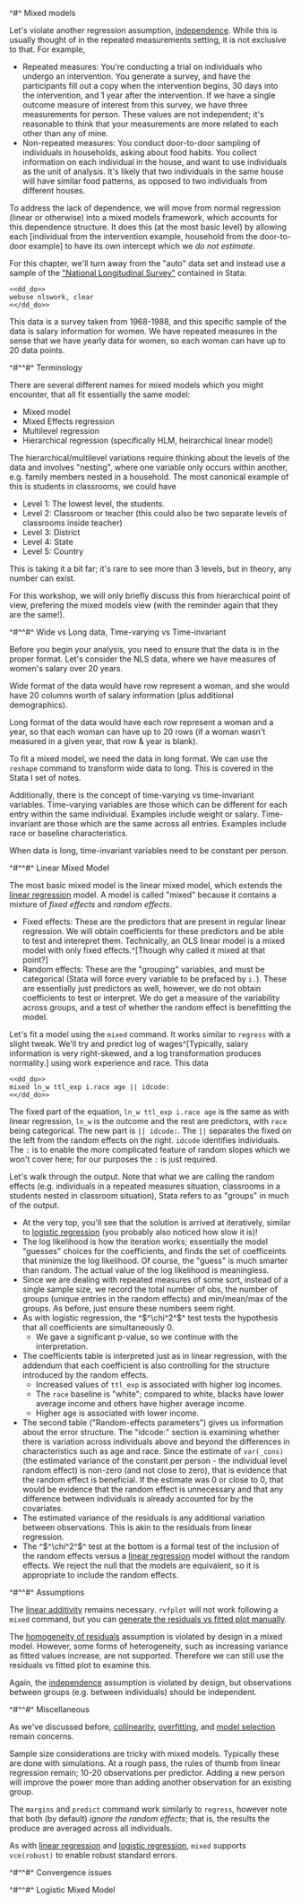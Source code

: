 ^#^ Mixed models

Let's violate another regression assumption, [independence](#independence). While this is usually thought of in the repeated measurements setting, it
is not exclusive to that. For example,

- Repeated measures: You're conducting a trial on individuals who undergo an intervention. You generate a survey, and have the participants fill out a
  copy when the intervention begins, 30 days into the intervention, and 1 year after the intervention. If we have a single outcome measure of interest
  from this survey, we have three measurements for person. These values are not independent; it's reasonable to think that your measurements are more
  related to each other than any of mine.
- Non-repeated measures: You conduct door-to-door sampling of individuals in households, asking about food habits. You collect information on each
  individual in the house, and want to use individuals as the unit of analysis. It's likely that two individuals in the same house will have similar
  food patterns, as opposed to two individuals from different houses.

To address the lack of dependence, we will move from normal regression (linear or otherwise) into a mixed models framework, which accounts for this
dependence structure. It does this (at the most basic level) by allowing each [individual from the intervention example, household from the
door-to-door example] to have its own intercept which we *do not estimate*.

For this chapter, we'll turn away from the "auto" data set and instead use a sample of
the ["National Longitudinal Survey"](https://en.wikipedia.org/wiki/National_Longitudinal_Surveys) contained in Stata:

~~~~
<<dd_do>>
webuse nlswork, clear
<</dd_do>>
~~~~

This data is a survey taken from 1968-1988, and this specific sample of the data is salary information for women. We have repeated measures in the
sense that we have yearly data for women, so each woman can have up to 20 data points.

^#^^#^ Terminology

There are several different names for mixed models which you might encounter, that all fit essentially the same model:

- Mixed model
- Mixed Effects regression
- Multilevel regression
- Hierarchical regression (specifically HLM, heirarchical linear model)

The hierarchical/multilevel variations require thinking about the levels of the data and involves "nesting", where one variable only occurs within
another, e.g. family members nested in a household. The most canonical example of this is students in classrooms, we could have

- Level 1: The lowest level, the students.
- Level 2: Classroom or teacher (this could also be two separate levels of classrooms inside teacher)
- Level 3: District
- Level 4: State
- Level 5: Country

This is taking it a bit far; it's rare to see more than 3 levels, but in theory, any number can exist.

For this workshop, we will only briefly discuss this from hierarchical point of view, prefering the mixed models view (with the reminder again that
they are the same!).

^#^^#^ Wide vs Long data, Time-varying vs Time-invariant

Before you begin your analysis, you need to ensure that the data is in the proper format. Let's consider the NLS data, where we have measures of
women's salary over 20 years.

Wide format of the data would have row represent a woman, and she would have 20 columns worth of salary information (plus additional demographics).

Long format of the data would have each row represent a woman and a year, so that each woman can have up to 20 rows (if a woman wasn't measured in a
given year, that row & year is blank).

To fit a mixed model, we need the data in long format. We can use the `reshape` command to transform wide data to long. This is covered in the Stata I
set of notes.

Additionally, there is the concept of time-varying vs time-invariant variables. Time-varying variables are those which can be different for each entry
within the same individual. Examples include weight or salary. Time-invariant are those which are the same across all entries. Examples include race
or baseline characteristics.

When data is long, time-invariant variables need to be constant per person.

^#^^#^ Linear Mixed Model

The most basic mixed model is the linear mixed model, which extends the [linear regression](#linear-regression) model. A model is called "mixed"
because it contains a mixture of *fixed effects* and *random effects*.

- Fixed effects: These are the predictors that are present in regular linear regression. We will obtain coefficients for these predictors and be able
  to test and interepret them. Technically, an OLS linear model is a mixed model with only fixed effects.^[Though why called it mixed at that point?]
- Random effects: These are the "grouping" variables, and must be categorical (Stata will force every variable to be prefaced by `i.`). These are
  essentially just predictors as well, however, we do not obtain coefficients to test or interpret. We do get a measure of the variability across
  groups, and a test of whether the random effect is benefitting the model.

Let's fit a model using the `mixed` command. It works similar to `regress` with a slight tweak. We'll try and predict log of wages^[Typically, salary
information is very right-skewed, and a log transformation produces normality.] using work experience and race. This data

~~~~
<<dd_do>>
mixed ln_w ttl_exp i.race age || idcode:
<</dd_do>>
~~~~

The fixed part of the equation, `ln_w ttl_exp i.race age` is the same as with linear regression, `ln_w` is the outcome and the rest are predictors,
with `race` being categorical. The new part is `|| idcode:`. The `||` separates the fixed on the left from the random effects on the right. `idcode`
identifies individuals. The `:` is to enable the more complicated feature of random slopes which we won't cover here; for our purposes the `:` is just
required.

Let's walk through the output. Note that what we are calling the random effects (e.g. individuals in a repeated measures situation, classrooms in a
students nested in classroom situation), Stata refers to as "groups" in much of the output.

- At the very top, you'll see that the solution is arrived at iteratively, similar to [logistic regression](#fitting-the-logistic-model) (you probably
  also noticed how slow it is)!
- The log likelihood is how the iteration works; essentially the model "guesses" choices for the coefficients, and finds the set of coefficeints that
  minimize the log likelihood. Of course, the "guess" is much smarter than random. The actual value of the log likelihood is meaningless.
- Since we are dealing with repeated measures of some sort, instead of a single sample size, we record the total number of obs, the number of groups
  (unique entries in the random effects) and min/mean/max of the groups. As before, just ensure these numbers seem right.
- As with logistic regression, the ^$^\chi^2^$^ test tests the hypothesis that all coefficients are simultaneously 0.
    - We gave a significant p-value, so we continue with the interpretation.
- The coefficients table is interpreted just as in linear regression, with the addendum that each coefficient is also controlling for the structure
  introduced by the random effects.
    - Increased values of `ttl_exp` is associated with higher log incomes.
    - The `race` baseline is "white"; compared to white, blacks have lower average income and others have higher average income.
    - Higher age is associated with lower income.
- The second table ("Random-effects parameters") gives us information about the error structure. The "idcode:" section is examining whether there is
  variation across individuals above and beyond the differences in characteristics such as age and race. Since the estimate of `var(_cons)` (the
  estimated variance of the constant per person - the individual level random effect) is non-zero (and not close to zero), that is evidence that the
  random effect is beneficial. If the estimate was 0 or close to 0, that would be evidence that the random effect is unnecessary and that any
  difference between individuals is already accounted for by the covariates.
- The estimated variance of the residuals is any additional variation between observations. This is akin to the residuals from linear regression.
- The ^$^\chi^2^$^ test at the bottom is a formal test of the inclusion of the random effects versus a [linear
  regression](regression.html#linear-regression) model without the random effects. We reject the null that the models are equivalent, so it is
  appropriate to include the random effects.

^#^^#^ Assumptions

The [linear additivity](regression.html#relationship-is-linear-and-additive) remains necessary. `rvfplot` will not work following a `mixed` command,
but you can [generate the residuals vs fitted plot manually](regression.html#obtaining-predicted-values-and-residuals).

The [homogeneity of residuals](regression.html#errors-are-homogeneous) assumption is violated by design in a mixed model. However, some forms of
heterogeneity, such as increasing variance as fitted values increase, are not supported. Therefore we can still use the residuals vs fitted plot to
examine this.

Again, the [independence](regression.html#independence) assumption is violated by design, but observations between groups (e.g. between individuals)
should be independent.

^#^^#^ Miscellaneous

As we've discussed before, [collinearity](regression.html#multicollinearity), [overfitting](regression.html#overfitting), and [model
selection](regression.html#model-selection-is-bad) remain concerns.

Sample size considerations are tricky with mixed models. Typically these are done with simulations. At a rough pass, the rules of thumb from linear
regression remain; 10-20 observations per predictor. Adding a new person will improve the power more than adding another observation for an existing
group.

The `margins` and `predict` command work similarly to `regress`, however note that both (by default) *ignore the random effects*; that is, the results
the produce are averaged across all individuals.

As with [linear regression](regression.html#robust-standard-errors) and [logistic regression](regression#logit-miscellaneous), `mixed` supports
`vce(robust)` to enable robust standard errors.

^#^^#^ Convergence issues

^#^^#^ Logistic Mixed Model
